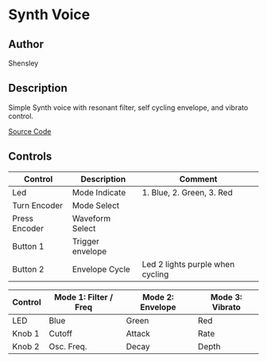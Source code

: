 # Synth Voice

## Author

Shensley


## Description
Simple Synth voice with resonant filter, self cycling envelope, and vibrato control.

[Source Code](https://github.com/electro-smith/DaisyExamples/tree/master/pod/SynthVoice)

## Controls
| Control | Description | Comment |
| --- | --- | --- |
| Led | Mode Indicate | 1. Blue, 2. Green, 3. Red |
| Turn Encoder | Mode Select | |
| Press Encoder | Waveform Select | |
| Button 1 | Trigger envelope | |
| Button 2 | Envelope Cycle | Led 2 lights purple when cycling |

| Control| Mode 1: Filter / Freq | Mode 2: Envelope | Mode 3: Vibrato |
| --- | --- | --- | --- |
| LED | Blue | Green | Red |
| Knob 1 | Cutoff | Attack | Rate |
| Knob 2 | Osc. Freq. | Decay | Depth |







